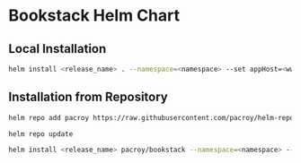 # Bookstack Helm Chart

## Local Installation

```sh
helm install <release_name> . --namespace=<namespace> --set appHost=<www.yourdomain.com>
```

## Installation from Repository

```sh
helm repo add pacroy https://raw.githubusercontent.com/pacroy/helm-repo/master
```

```sh
helm repo update
```

```sh
helm install <release_name> pacroy/bookstack --namespace=<namespace> --set appHost=<www.yourdomain.com>
```

